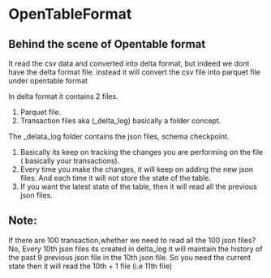 # OpenTableFormat
## Behind the scene of Opentable format

It read the csv data and converted into delta format, but indeed we dont have the delta format file. instead it will convert the csv file into parquet file under opentable format

In delta format it contains 2 files.
1. Parquet file.
2. Transaction files aka (_delta_log) basically a folder concept.

The _delata_log folder contains the json files, schema checkpoint.
1. Basically its keep on tracking the changes you are performing on the file ( basically your transactions).
2. Every time you make the changes, it will keep on adding the new json files. And each time it will not store the state of the table.
3. If you want the latest state of the table, then it will read all the previous json files.

## Note: 
    
If there are 100 transaction,whether we need to read all the 100 json files? No, Every 10th json files its created in delta_log it will maintain the history of the past 9 previous json file in the 10th json file. So you need the current state then it will read the 10th + 1 file (i.e 11th file)

